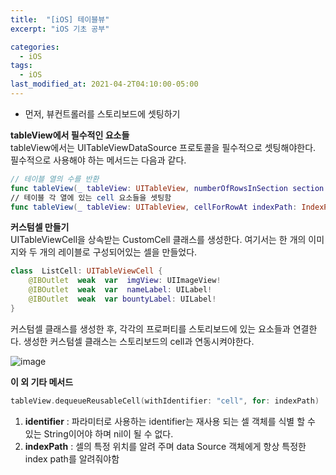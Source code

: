 ```yaml
---
title:  "[iOS] 테이블뷰"
excerpt: "iOS 기초 공부"

categories:
  - iOS
tags:
  - iOS
last_modified_at: 2021-04-2T04:10:00-05:00
---
```


* 먼저, 뷰컨트롤러를 스토리보드에 셋팅하기

**tableView에서 필수적인 요소들**  
tableView에서는 UITableViewDataSource 프로토콜을 필수적으로 셋팅해야한다. 필수적으로 사용해야 하는 메서드는 다음과 같다.
~~~swift
// 테이블 열의 수를 반환
func tableView(_ tableView: UITableView, numberOfRowsInSection section: Int) -> Int
// 테이블 각 열에 있는 cell 요소들을 셋팅함
func tableView(_ tableView: UITableView, cellForRowAt indexPath: IndexPath) -> UITableViewCell
~~~
**커스텀셀 만들기**  
UITableViewCell을 상속받는 CustomCell 클래스를 생성한다. 여기서는 한 개의 이미지와 두 개의 레이블로 구성되어있는 셀을 만들었다.
~~~swift
class  ListCell: UITableViewCell {
	@IBOutlet  weak  var  imgView: UIImageView!
	@IBOutlet  weak  var  nameLabel: UILabel!
	@IBOutlet  weak  var bountyLabel: UILabel!
}
~~~
커스텀셀 클래스를 생성한 후, 각각의 프로퍼티를 스토리보드에 있는 요소들과 연결한다.
생성한 커스텀셀 클래스는 스토리보드의 cell과 연동시켜야한다. 

![image](https://user-images.githubusercontent.com/69361613/113312970-c4e06980-9345-11eb-8eec-6fe84b19c567.png)

**이 외 기타 메서드**
~~~swift
tableView.dequeueReusableCell(withIdentifier: "cell", for: indexPath)
~~~
1.  **identifier** : 파라미터로 사용하는 identifier는 재사용 되는 셀 객체를  식별 할 수 있는 String이어야 하며 nil이 될 수 없다.
2.  **indexPath** : 셀의  특정 위치를 알려 주며 data Source 객체에게 항상 특정한 index path를 알려줘야함
